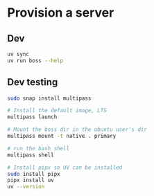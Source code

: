 
# Provision a server

## Dev

``` bash
uv sync
uv run boss --help
```

## Dev testing

``` bash
sudo snap install multipass

# Install the default image, LTS
multipass launch

# Mount the boss dir in the ubuntu user's dir
multipass mount -t native . primary

# run the bash shell
multipass shell

# Install pipx so UV can be installed
sudo install pipx
pipx install uv
uv --version
```

<!--
## Todo
- bash prompt
- bash history with dates

- final info not showing up
- set user on append_to_file
- phpinfo write to correct dir
- remove default public html dir if craft installed
- downloads to home, not current location
- phpinfo; if virtualhost use its dir instead
- phpinfo; user: use root if normal else use www-data
-->
